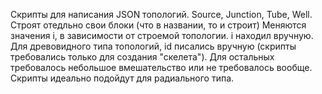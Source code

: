 Скрипты для написания JSON топологий.
Source, Junction, Tube, Well. Строят отедльно свои блоки (что в названии, то и строит) Меняются значения i, в зависимости от строемой топологии. i находил вручную. Для древовидного типа топологий, id писались вручную (скрипты требовались только для создания "скелета"). 
Для остальных требовалось небольшое вмешательство или не требовалось вообще. 
Скрипты идеально подойдут для радиального типа.
